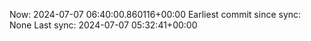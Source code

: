 Now: 2024-07-07 06:40:00.860116+00:00 Earliest commit since sync: None Last sync: 2024-07-07 05:32:41+00:00
